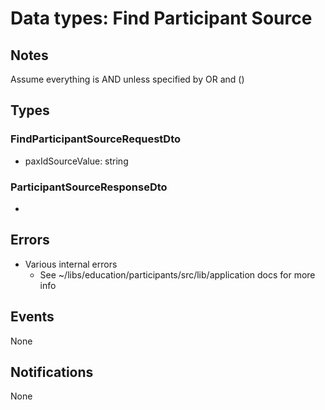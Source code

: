 # Data types: Find Participant Source

## Notes

Assume everything is AND unless specified by OR and ()

## Types

### FindParticipantSourceRequestDto

- paxIdSourceValue: string

### ParticipantSourceResponseDto

-

## Errors

- Various internal errors
  - See ~/libs/education/participants/src/lib/application docs for more info

## Events

None

## Notifications

None

